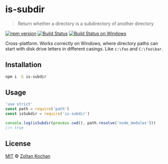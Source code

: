 # is-subdir

> Return whether a directory is a subdirectory of another directory

<!--@shields('npm', 'travis', 'appveyor')-->
[![npm version](https://img.shields.io/npm/v/is-subdir.svg)](https://www.npmjs.com/package/is-subdir) [![Build Status](https://img.shields.io/travis/zkochan/is-subdir/master.svg)](https://travis-ci.org/zkochan/is-subdir) [![Build Status on Windows](https://img.shields.io/appveyor/ci/zkochan/is-subdir/master.svg)](https://ci.appveyor.com/project/zkochan/is-subdir/branch/master)
<!--/@-->

Cross-platform. Works correctly on Windows, where directory paths can start with disk drive letters in different casings. Like `c:\foo` and `C:\foo\bar`.

## Installation

```sh
npm i -S is-subdir
```

## Usage

<!--@example('./example.js')-->
```js
'use strict'
const path = require('path')
const isSubdir = require('is-subdir')

console.log(isSubdir(process.cwd(), path.resolve('node_modules')))
//> true
```
<!--/@-->

## License

[MIT](./LICENSE) © [Zoltan Kochan](https://www.kochan.io)
